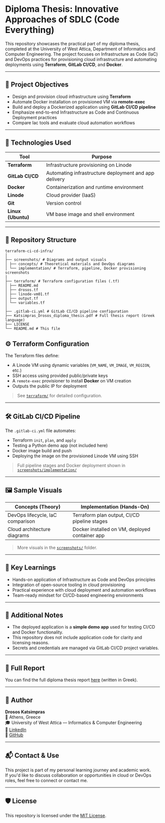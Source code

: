 # Diploma Thesis: Innovative Approaches of SDLC (Code Everything)

This repository showcases the practical part of my diploma thesis, completed at the University of West Attica, Department of Informatics and Computer Engineering. The project focuses on Infrastructure as Code (IaC) and DevOps practices for provisioning cloud infrastructure and automating deployments using **Terraform**, **GitLab CI/CD**, and **Docker**.

---

## 📌 Project Objectives

- Design and provision cloud infrastructure using **Terraform**
- Automate Docker installation on provisioned VM via **remote-exec**
- Build and deploy a Dockerized application using **GitLab CI/CD pipeline**
- Emphasize end-to-end Infrastructure as Code and Continuous Deployment practices
- Compare Iac tools and evaluate cloud automation workflows

---

## 🔧 Technologies Used

| Tool        | Purpose                            |
|-------------|-------------------------------------|
| **Terraform** | Infrastructure provisioning on Linode |
| **GitLab CI/CD** | Automating infrastructure deployment and app delivery |
| **Docker**     | Containerization and runtime environment |
| **Linode**     | Cloud provider (IaaS) |
| **Git**        | Version control |
| **Linux (Ubuntu)** | VM base image and shell environment |

---

## 📁 Repository Structure

```text
terraform-ci-cd-infra/
│
├── screenshots/ # Diagrams and output visuals
│ ├── concepts/ # Theoretical materials and DevOps diagrams
│ └── implementation/ # Terraform, pipeline, Docker provisioning screenshots
|
├── terraform/ # Terraform configuration files (.tf)
│ ├── README.md
│ ├── drosos.tf
│ ├── linode-vm01.tf
│ ├── output.tf
│ └── variables.tf
│
├── .gitlab-ci.yml # GitLab CI/CD pipeline configuration
├── Katsimpras_Drosos_diploma_thesis.pdf # Full thesis report (Greek language)
├── LICENSE
└── README.md # This file

```
## ⚙️ Terraform Configuration

The Terraform files define:

- A Linode VM using dynamic variables (`VM_NAME`, `VM_IMAGE`, `VM_REGION`, etc.)
- SSH access using provided public/private keys
- A `remote-exec` provisioner to install **Docker** on VM creation
- Outputs the public IP for deployment

> See [`terraform/`](./terraform/) for detailed configuration.

--- 

## 🛠️ GitLab CI/CD Pipeline

The `.gitlab-ci.yml` file automates:

- Terraform `init`, `plan`, and `apply`
- Testing a Python demo app (not included here)
- Docker image build and push
- Deploying the image on the provisioned Linode VM using SSH

> Full pipeline stages and Docker deployment shown in [`screenshots/implementation/`](./screenshots/implementation/)

---

## 🖼️ Sample Visuals

| Concepts (Theory)                                | Implementation (Hands-On)                         |
|--------------------------------------------------|--------------------------------------------------|
| DevOps lifecycle, IaC comparison                 | Terraform plan output, CI/CD pipeline stages     |
| Cloud architecture diagrams                      | Docker installed on VM, deployed container app   |

> More visuals in the [`screenshots/`](./screenshots/) folder.

---

## 🧠 Key Learnings

- Hands-on application of Infrastructure as Code and DevOps principles
- Integration of open-source tooling in cloud provisioning
- Practical experience with cloud deployment and automation workflows
- Team-ready mindset for CI/CD-based engineering environments

---

## 📎 Additional Notes

- The deployed application is a **simple demo app** used for testing CI/CD and Docker functionality.
- This repository does not include application code for clarity and licensing reasons.
- Secrets and credentials are managed via GitLab CI/CD project variables.

---

## 📄 Full Report

You can find the full diploma thesis report [here](./Katsimpras_Drosos_diploma_thesis.pdf) (written in Greek).

---

## 💼 Author

**Drosos Katsimpras**  
📍 Athens, Greece  
🎓 University of West Attica — Informatics & Computer Engineering  
🔗 [LinkedIn](https://linkedin.com/in/katsimprasdrosos)  
🔗 [GitHub](https://github.com/drososkats)

---

## 📬 Contact & Use

This project is part of my personal learning journey and academic work.  
If you'd like to discuss collaboration or opportunities in cloud or DevOps roles, feel free to connect or contact me.

---

## 🛡 License

This repository is licensed under the [MIT License](./LICENSE).

